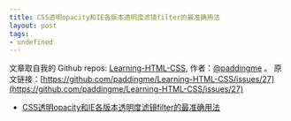 ```yaml
---
title: CSS透明opacity和IE各版本透明度滤镜filter的最准确用法
layout: post
tags:
- undefined
---
```



 文章取自我的 Github  repos: [Learning-HTML-CSS](https://github.com/paddingme/Learning-HTML-CSS), 作者：[@paddingme](http://padding.me/about.html) 。
原文链接：[https://github.com/paddingme/Learning-HTML-CSS/issues/27](https://github.com/paddingme/Learning-HTML-CSS/issues/27)

- [CSS透明opacity和IE各版本透明度滤镜filter的最准确用法](http://blog.csdn.net/freshlover/article/details/17143341)